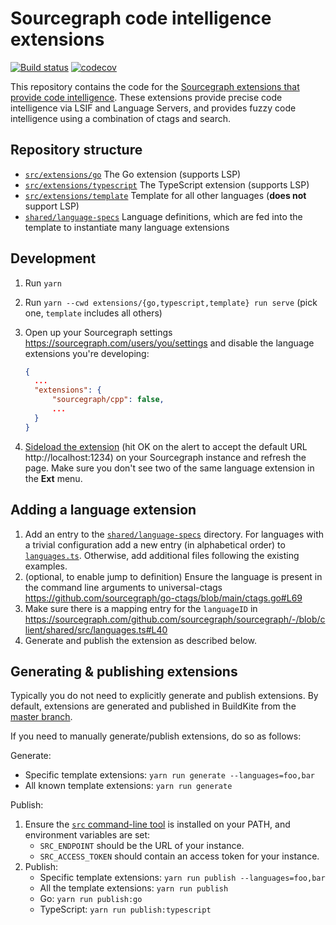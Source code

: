 # Sourcegraph code intelligence extensions

[![Build status](https://badge.buildkite.com/6766067d76ccea068c30c6e143919363b24accd235892bfa07.svg)](https://buildkite.com/sourcegraph/code-intel-extensions)
[![codecov](https://codecov.io/gh/sourcegraph/code-intel-extensions/branch/master/graph/badge.svg)](https://codecov.io/gh/sourcegraph/code-intel-extensions)

This repository contains the code for the [Sourcegraph extensions that provide code intelligence](https://sourcegraph.com/extensions?query=category%3A%22Programming+languages%22). These extensions provide precise code intelligence via LSIF and Language Servers, and provides fuzzy code intelligence using a combination of ctags and search.

## Repository structure

- [`src/extensions/go`](./src/extensions/go) The Go extension (supports LSP)
- [`src/extensions/typescript`](./src/extensions/typescript) The TypeScript extension (supports LSP)
- [`src/extensions/template`](./src/extensions/template) Template for all other languages (**does not** support LSP)
- [`shared/language-specs`](./shared/language-specs) Language definitions, which are fed into the template to instantiate many language extensions

## Development

1. Run `yarn`
2. Run `yarn --cwd extensions/{go,typescript,template} run serve` (pick one, `template` includes all others)
3. Open up your Sourcegraph settings https://sourcegraph.com/users/you/settings and disable the language extensions you're developing:

   ```json
   {
     ...
     "extensions": {
         "sourcegraph/cpp": false,
         ...
     }
   }
   ```

4. [Sideload the extension](https://docs.sourcegraph.com/extensions/authoring/local_development) (hit OK on the alert to accept the default URL http://localhost:1234) on your Sourcegraph instance and refresh the page. Make sure you don't see two of the same language extension in the **Ext** menu.

## Adding a language extension

1. Add an entry to the [`shared/language-specs`](shared/language-specs) directory. For languages with a trivial configuration add a new entry (in alphabetical order) to [`languages.ts`](shared/language-specs/languages.ts). Otherwise, add additional files following the existing examples.
2. (optional, to enable jump to definition) Ensure the language is present in the command line arguments to universal-ctags https://github.com/sourcegraph/go-ctags/blob/main/ctags.go#L69
3. Make sure there is a mapping entry for the `languageID` in https://sourcegraph.com/github.com/sourcegraph/sourcegraph/-/blob/client/shared/src/languages.ts#L40
4. Generate and publish the extension as described below.

## Generating & publishing extensions

Typically you do not need to explicitly generate and publish extensions. By default, extensions are generated and published in BuildKite from the [master branch](https://buildkite.com/sourcegraph/code-intel-extensions/builds?branch=master).

If you need to manually generate/publish extensions, do so as follows:

Generate:

- Specific template extensions: `yarn run generate --languages=foo,bar`
- All known template extensions: `yarn run generate`

Publish:

1. Ensure the [`src` command-line tool](https://github.com/sourcegraph/src-cli)
   is installed on your PATH, and environment variables are set:
   - `SRC_ENDPOINT` should be the URL of your instance.
   - `SRC_ACCESS_TOKEN` should contain an access token for your instance.
2. Publish:
   - Specific template extensions: `yarn run publish --languages=foo,bar`
   - All the template extensions: `yarn run publish`
   - Go: `yarn run publish:go`
   - TypeScript: `yarn run publish:typescript`
